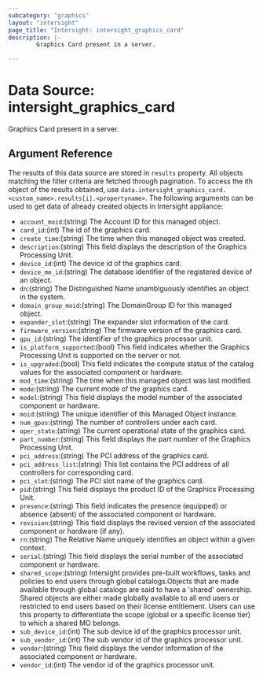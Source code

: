 ```yaml
---
subcategory: "graphics"
layout: "intersight"
page_title: "Intersight: intersight_graphics_card"
description: |-
        Graphics Card present in a server.

---
```


# Data Source: intersight_graphics_card
Graphics Card present in a server.
## Argument Reference
The results of this data source are stored in `results` property.
All objects matching the filter criteria are fetched through pagination.
To access the ith object of the results obtained, use `data.intersight_graphics_card.<custom_name>.results[i].<propertyname>`.
The following arguments can be used to get data of already created objects in Intersight appliance:
* `account_moid`:(string) The Account ID for this managed object. 
* `card_id`:(int) The id of the graphics card. 
* `create_time`:(string) The time when this managed object was created. 
* `description`:(string) This field displays the description of the Graphics Processing Unit. 
* `device_id`:(int) The device id of the graphics card. 
* `device_mo_id`:(string) The database identifier of the registered device of an object. 
* `dn`:(string) The Distinguished Name unambiguously identifies an object in the system. 
* `domain_group_moid`:(string) The DomainGroup ID for this managed object. 
* `expander_slot`:(string) The expander slot information of the card. 
* `firmware_version`:(string) The firmware version of the graphics card. 
* `gpu_id`:(string) The identifier of the graphics processor unit. 
* `is_platform_supported`:(bool) This field indicates whether the Graphics Processing Unit is supported on the server or not. 
* `is_upgraded`:(bool) This field indicates the compute status of the catalog values for the associated component or hardware. 
* `mod_time`:(string) The time when this managed object was last modified. 
* `mode`:(string) The current mode of the graphics card. 
* `model`:(string) This field displays the model number of the associated component or hardware. 
* `moid`:(string) The unique identifier of this Managed Object instance. 
* `num_gpus`:(string) The number of controllers under each card. 
* `oper_state`:(string) The current operational state of the graphics card. 
* `part_number`:(string) This field displays the part number of the Graphics Processing Unit. 
* `pci_address`:(string) The PCI address of the graphics card. 
* `pci_address_list`:(string) This list contains the PCI address of all controllers for corresponding card. 
* `pci_slot`:(string) The PCI slot name of the graphics card. 
* `pid`:(string) This field displays the product ID of the Graphics Processing Unit. 
* `presence`:(string) This field indicates the presence (equipped) or absence (absent) of the associated component or hardware. 
* `revision`:(string) This field displays the revised version of the associated component or hardware (if any). 
* `rn`:(string) The Relative Name uniquely identifies an object within a given context. 
* `serial`:(string) This field displays the serial number of the associated component or hardware. 
* `shared_scope`:(string) Intersight provides pre-built workflows, tasks and policies to end users through global catalogs.Objects that are made available through global catalogs are said to have a 'shared' ownership. Shared objects are either made globally available to all end users or restricted to end users based on their license entitlement. Users can use this property to differentiate the scope (global or a specific license tier) to which a shared MO belongs. 
* `sub_device_id`:(int) The sub device id of the graphics processor unit. 
* `sub_vendor_id`:(int) The sub vendor id of the graphics processor unit. 
* `vendor`:(string) This field displays the vendor information of the associated component or hardware. 
* `vendor_id`:(int) The vendor id of the graphics processor unit. 
 
